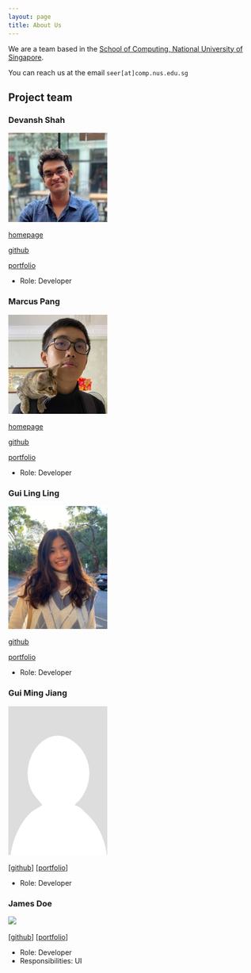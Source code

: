```yaml
---
layout: page
title: About Us
---
```


We are a team based in the [School of Computing, National University of Singapore](http://www.comp.nus.edu.sg).

You can reach us at the email `seer[at]comp.nus.edu.sg`

## Project team

### Devansh Shah

<img src="images/devanshshah1309.png" width="200px">

[homepage](https://www.linkedin.com/in/devansh-shah-305a59201/)

[github](https://github.com/devanshshah1309)

[portfolio](team/devanshshah1309.md)

* Role: Developer

### Marcus Pang

<img src="images/marcuspang.png" width="200px">

[homepage](https://www.linkedin.com/in/marcus-pang-yu-yang/)

[github](http://github.com/marcuspang)

[portfolio](team/marcuspang.md)

* Role: Developer

### Gui Ling Ling

<img src="images/ling-ui.png" width="200px">

[github](http://github.com/ling-ui)

[portfolio](team/ling-ui.md)

* Role: Developer

### Gui Ming Jiang

<img src="images/mjgui.png" width="200px">

[[github](http://github.com/mjgui)]
[[portfolio](team/mjgui.md)]

* Role: Developer

### James Doe

<img src="images/johndoe.png" width="200px">

[[github](http://github.com/johndoe)]
[[portfolio](team/johndoe.md)]

* Role: Developer
* Responsibilities: UI
